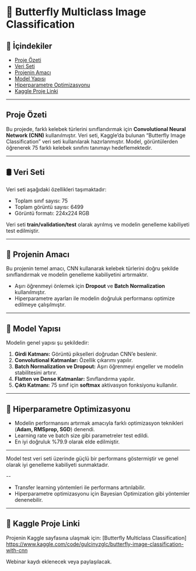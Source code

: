 # 🦋 Butterfly Multiclass Image Classification

## 📑 İçindekiler
- [Proje Özeti](#proje-özeti)
- [Veri Seti](#veri-seti)
- [Projenin Amacı](#projenin-amacı)
- [Model Yapısı](#model-yapısı)
- [Hiperparametre Optimizasyonu](#hiperparametre-optimizasyonu)
- [Kaggle Proje Linki](#kaggle-proje-linki)

---

## Proje Özeti
Bu projede, farklı kelebek türlerini sınıflandırmak için **Convolutional Neural Network (CNN)** kullanılmıştır. Veri seti, Kaggle’da bulunan “Butterfly Image Classification” veri seti kullanılarak hazırlanmıştır. Model, görüntülerden öğrenerek 75 farklı kelebek sınıfını tanımayı hedeflemektedir.  

---

## 🛢️ Veri Seti
Veri seti aşağıdaki özellikleri taşımaktadır:  
- Toplam sınıf sayısı: 75  
- Toplam görüntü sayısı: 6499
- Görüntü formatı: 224x224 RGB

Veri seti **train/validation/test** olarak ayrılmış ve modelin genelleme kabiliyeti test edilmiştir.

---

## 🎯 Projenin Amacı
Bu projenin temel amacı, CNN kullanarak kelebek türlerini doğru şekilde sınıflandırmak ve modelin genelleme kabiliyetini artırmaktır.  
- Aşırı öğrenmeyi önlemek için **Dropout** ve **Batch Normalization** kullanılmıştır.  
- Hiperparametre ayarları ile modelin doğruluk performansı optimize edilmeye çalışılmıştır.  

---

## 🧠 Model Yapısı
Modelin genel yapısı şu şekildedir:  
1. **Girdi Katmanı:** Görüntü pikselleri doğrudan CNN’e beslenir.  
2. **Convolutional Katmanlar:** Özellik çıkarımı yapılır.  
3. **Batch Normalization ve Dropout:** Aşırı öğrenmeyi engeller ve modelin stabilitesini artırır.  
4. **Flatten ve Dense Katmanlar:** Sınıflandırma yapılır.  
5. **Çıktı Katmanı:** 75 sınıf için **softmax** aktivasyon fonksiyonu kullanılır.  

---

## 🚀 Hiperparametre Optimizasyonu
- Modelin performansını artırmak amacıyla farklı optimizasyon teknikleri (**Adam, RMSprop, SGD**) denendi.  
- Learning rate ve batch size gibi parametreler test edildi.  
- En iyi doğruluk %79.9 olarak elde edilmiştir.  

---

Model test veri seti üzerinde güçlü bir performans göstermiştir ve genel olarak iyi genelleme kabiliyeti sunmaktadır.  

--

- Transfer learning yöntemleri ile performans artırılabilir.  
- Hiperparametre optimizasyonu için Bayesian Optimization gibi yöntemler denenebilir.  

---

## 🔗 Kaggle Proje Linki
Projenin Kaggle sayfasına ulaşmak için: [Butterfly Multiclass Classification] https://www.kaggle.com/code/gulcinyzglc/butterfly-image-classification-with-cnn

Webinar kaydı eklenecek veya paylaşılacak.

